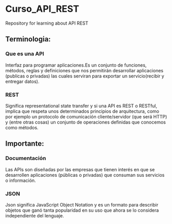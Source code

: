 # Curso_API_REST
Repository for learning about API REST

## Terminologia: 
### Que es una API
Interfaz para programar aplicaciones.Es un conjunto de funciones, métodos, reglas y definiciones que nos permitirán desarrollar aplicaciones (publicas o privadas) las cuales serviran para exportar un servicio(recibir y entregar datos).  

### REST
Significa representational state transfer y si una API es REST o RESTful, implica que respeta unos determinados principios de arquitectura, como por ejemplo un protocolo de comunicación cliente/servidor (que será HTTP) y (entre otras cosas) un conjunto de operaciones definidas que conocemos como métodos.

## Importante:

### Documentación
Las APIs son diseñadas por las empresas que tienen interés en que se desarrollen aplicaciones (públicas o privadas) que consuman sus servicios o información. 

### JSON
Json significa JavaScript Object Notation y es un formato para describir objetos que ganó tanta popularidad en su uso que ahora se lo considera independiente del lenguaje. 
